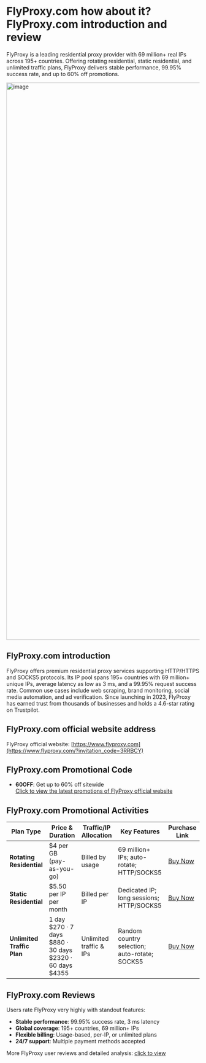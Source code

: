# FlyProxy.com how about it? FlyProxy.com introduction and review

FlyProxy is a leading residential proxy provider with 69 million+ real IPs across 195+ countries. Offering rotating residential, static residential, and unlimited traffic plans, FlyProxy delivers stable performance, 99.95% success rate, and up to 60% off promotions.

<img width="2995" height="1452" alt="image" src="https://github.com/user-attachments/assets/5528cbae-7515-4fe1-8fcd-8c0a19e65018" />

## FlyProxy.com introduction
FlyProxy offers premium residential proxy services supporting HTTP/HTTPS and SOCKS5 protocols. Its IP pool spans 195+ countries with 69 million+ unique IPs, average latency as low as 3 ms, and a 99.95% request success rate. Common use cases include web scraping, brand monitoring, social media automation, and ad verification. Since launching in 2023, FlyProxy has earned trust from thousands of businesses and holds a 4.6-star rating on Trustpilot.

## FlyProxy.com official website address
FlyProxy official website: [https://www.flyproxy.com](https://www.flyproxy.com/?invitation_code=3RRBCY)

## FlyProxy.com Promotional Code
- **60OFF**: Get up to 60% off sitewide  
  [Click to view the latest promotions of FlyProxy official website](https://www.flyproxy.com/?invitation_code=3RRBCY)

## FlyProxy.com Promotional Activities

| Plan Type                   | Price & Duration                                               | Traffic/IP Allocation    | Key Features                                 | Purchase Link                                                       |
|-----------------------------|----------------------------------------------------------------|-------------------------|----------------------------------------------|---------------------------------------------------------------------|
| **Rotating Residential**    | $4 per GB (pay-as-you-go)                                       | Billed by usage         | 69 million+ IPs; auto-rotate; HTTP/SOCKS5     | [Buy Now](https://www.flyproxy.com/?invitation_code=3RRBCY)  |
| **Static Residential**      | $5.50 per IP per month                                         | Billed per IP           | Dedicated IP; long sessions; HTTP/SOCKS5      | [Buy Now](https://www.flyproxy.com/?invitation_code=3RRBCY) |
| **Unlimited Traffic Plan**  | 1 day $270 · 7 days $880 · 30 days $2320 · 60 days $4355       | Unlimited traffic & IPs | Random country selection; auto-rotate; SOCKS5 | [Buy Now](https://www.flyproxy.com/?invitation_code=3RRBCY) |

## FlyProxy.com Reviews
Users rate FlyProxy very highly with standout features:  
- **Stable performance**: 99.95% success rate, 3 ms latency  
- **Global coverage**: 195+ countries, 69 million+ IPs  
- **Flexible billing**: Usage-based, per-IP, or unlimited plans  
- **24/7 support**: Multiple payment methods accepted  

More FlyProxy user reviews and detailed analysis: [click to view](https://www.flyproxy.com/?invitation_code=3RRBCY)
